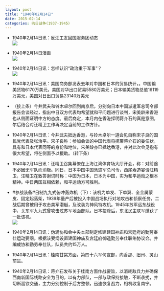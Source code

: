 ```yaml
---
layout: post
title: "1940年02月14日"
date: 2015-02-14
categories: 抗日战争(1937-1945)
---
```


<meta name="referrer" content="no-referrer" />

- 1940年2月14日讯：反汪工友回国服务团动态 <br/><img src="https://ww3.sinaimg.cn/large/aca367d8jw1ep98tlp540j20ka1es1b3.jpg" />

- 1940年2月14日漫画 <br/><img src="https://ww3.sinaimg.cn/large/aca367d8jw1ep9720c4imj20du0d075o.jpg" />

- 1940年2月14日讯：怎样认识“政治重于军事”？ <br/><img src="https://ww3.sinaimg.cn/large/aca367d8jw1ep95bj3lsmj21150hvqa2.jpg" />

- 1940年2月14日讯：美国商务部发表去年对中国和日本的贸易统计，。中国输美货物6170万美元，美国对华出口贸易5580万美元；日本输美货物总值16119万美元，美国对日出口贸易23140万美元 

- （接上条）今井武夫和铃木卓尔回到南京后，分别向日本中国派遣军总司令部报告会谈经过，指出中日双方代表均希望就和平问题进行谈判，宋美龄来香港也从侧面证明中方的态度。最后商定，本月内在香港探明蒋介石的真是意图，尔后结合对汪精卫工作再决定当前的工作方针。 

- 1940年2月14日讯：今井武夫抵达香港，与铃木卓尔一道会见自称宋子良的国民党代表及张治平。宋子良称：参加会谈的中国代表将携带蒋介石的委任状，具有和日本代表同等的身份和地位，宋美龄亦已抵达香港，并对此次会见抱有很大希望，将在侧面予以援助。（转下条） 

- 1940年2月14日讯：汪精卫召集幕僚在上海江湾体育场大厅开会，称：对前途不必因无军队而消极。同日，日本中国中国派遣军总司令，西尾寿造宴请汪精卫，汪精卫在致答谢词时称：中国为日本，日本为中国，实为和平运动之根本精神。中日两国互相依赖，和平运动方可胜利。 

- #参战装备#日制九九式俯冲轰炸机（下）：该机为单发、下单翼、全金属蒙皮、固定起落架，1939年量产后被投入中国战场执行对地攻击和侦察任务，二战后期曾被用于攻击美军潜艇，及改装为神风特攻机。1945年苏军远东战役中，关东军九九式曾攻击过苏军地面部队。日本投降后，东北民主联军缴获了一批该机。 <br/><img src="https://ww1.sinaimg.cn/large/aca367d8jw1ep8nokub21j20el0a7q3n.jpg" />

- 1940年2月14日讯：伪满协和会中央本部制定修建建国神庙和宫廷府的勤劳奉仕运动要纲。根据该要纲设置建国神庙及宫廷府御造勤劳奉仕联络协议会。并编成协和勤劳奉仕队，队员共约15万人。 

- 1940年2月14日讯：桂南甘棠方面，第四十六军何宣部，向香那、旧州、灵山前进。 

- 1940年2月14日讯：蒋介石发布关于桂南方面作战要旨，以消耗敌兵力并确保西南新国际线路安全为目的，以有力部队，一部与敌保持接触，不断袭扰，并切断邕钦交通，主力分别控制于后方整顿，迅速恢复战力，相机收复南宁。 

